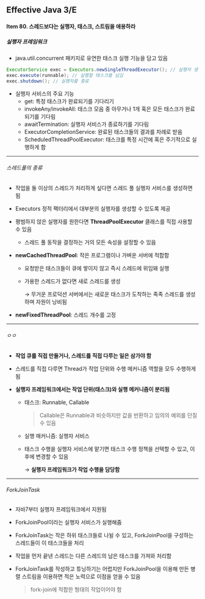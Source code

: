 ## Effective Java 3/E

#### Item 80. 스레드보다는 실행자, 태스크, 스트림을 애용하라

##### 실행자 프레임워크

- java.util.concurrent 패키지로 유연한 태스크 실행 기능을 담고 있음

```java
ExecutorService exec = Executors.newSingleThreadExecutor(); // 실행자 생성
exec.execute(runnable); // 실행할 태스크를 넘김
exec.shutdown(); // 실행자를 종료
```

- 실행자 서비스의 주요 기능
  - get: 특정 태스크가 완료되기를 기다리기
  - invokeAny/invokeAll: 태스크 모음 중 아무거나 1개 혹은 모든 태스크가 완료되기를 기다림
  - awaitTermination: 실행자 서비스가 종료하기를 기다림
  - ExecutorCompletionService: 완료된 태스크들의 결과를 차례로 받음
  - ScheduledThreadPoolExecutor: 태스크를 특정 시간에 혹은 주기적으로 실행하게 함

----

###### 스레드풀의 종류

- 작업을 둘 이상의 스레드가 처리하게 싶다면 스레드 풀 실행자 서비스를 생성하면 됨

- Executors 정적 팩터리에서 대부분의 실행자를 생성할 수 있도록 제공

- 평범하지 않은 실행자를 원한다면 **ThreadPoolExecutor** 클래스를 직접 사용할 수 있음

  - 스레드 풀 동작을 결정하는 거의 모든 속성을 설정할 수 있음

- **newCachedThreadPool**: 작은 프로그램이나 가벼운 서버에 적합함

  - 요청받은 태스크들이 큐에 쌓이지 않고 즉시 스레드에 위임돼 실행

  - 가용한 스레드가 없다면 새로 스레드를 생성

    → 무거운 프로덕션 서버에서는 새로운 태스크가 도착하는 족족 스레드를 생성하며 자원이 낭비됨

- **newFixedThreadPool**: 스레드 개수를 고정

-----

###### ㅇㅇ

- **작업 큐를 직접 만들거나, 스레드를 직접 다루는 일은 삼가야 함**

- 스레드를 직접 다루면 Thread가 작업 단위와 수행 메커니즘 역할을 모두 수행하게 됨

- **실행자 프레임워크에서는 작업 단위(태스크)와 실행 메커니즘이 분리됨**

  - 태스크: Runnable, Callable

    > Callable은 Runnable과 비슷하지만 값을 반환하고 임의의 예외를 던질 수 있음

  - 실행 매커니즘: 실행자 서비스

  - 태스크 수행을 실행자 서비스에 맡기면 태스크 수행 정책을 선택할 수 있고, 이후에 변경할 수 있음

    → **실행자 프레임워크가 작업 수행을 담당함**

-----

###### ForkJoinTask

- 자바7부터 실행자 프레임워크에서 지원됨

- ForkJoinPool이라는 실행자 서비스가 실행해줌

- ForkJoinTask는 작은 하위 태스크들로 나뉠 수 있고, ForkJoinPool을 구성하는 스레드들이 이 태스크들을 처리

- 작업을 먼저 끝낸 스레드는 다른 스레드의 남은 태스크를 가져와 처리함

- ForkJoinTask를 작성하고 튜닝하기는 어렵지만 ForkJoinPool을 이용해 만든 병렬 스트림을 이용하면 적은 노력으로 이점을 얻을 수 있음

  > fork-join에 적합한 형태의 작업이어야 함

